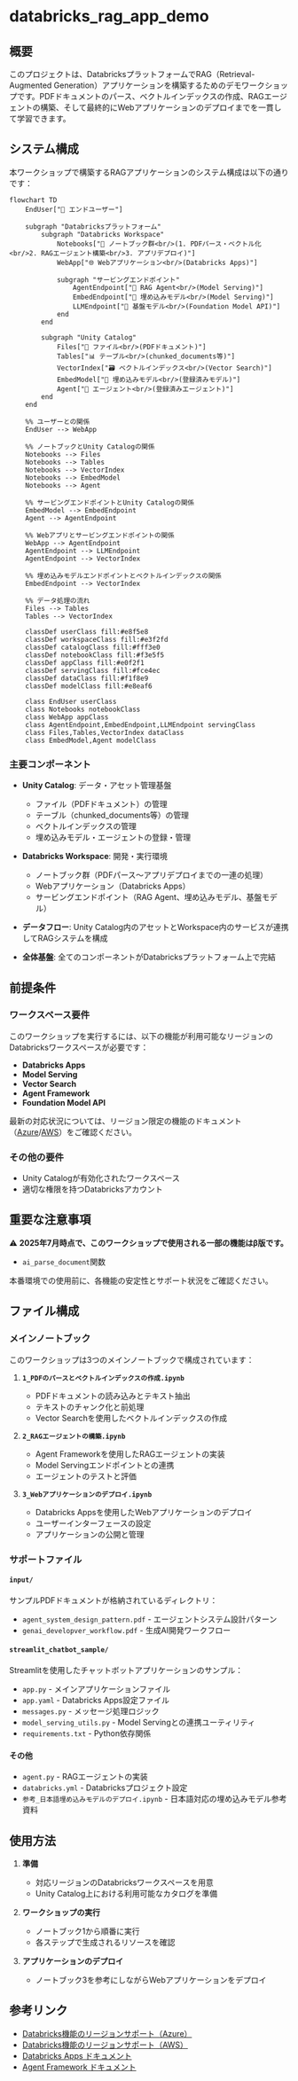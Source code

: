 # databricks_rag_app_demo

## 概要

このプロジェクトは、DatabricksプラットフォームでRAG（Retrieval-Augmented Generation）アプリケーションを構築するためのデモワークショップです。PDFドキュメントのパース、ベクトルインデックスの作成、RAGエージェントの構築、そして最終的にWebアプリケーションのデプロイまでを一貫して学習できます。

## システム構成

本ワークショップで構築するRAGアプリケーションのシステム構成は以下の通りです：

```mermaid
flowchart TD
    EndUser["👤 エンドユーザー"]
    
    subgraph "Databricksプラットフォーム"
        subgraph "Databricks Workspace"
            Notebooks["📓 ノートブック群<br/>(1. PDFパース・ベクトル化<br/>2. RAGエージェント構築<br/>3. アプリデプロイ)"]
            WebApp["🌐 Webアプリケーション<br/>(Databricks Apps)"]
            
            subgraph "サービングエンドポイント"
                AgentEndpoint["🤖 RAG Agent<br/>(Model Serving)"]
                EmbedEndpoint["🧠 埋め込みモデル<br/>(Model Serving)"]
                LLMEndpoint["🧠 基盤モデル<br/>(Foundation Model API)"]
            end
        end
        
        subgraph "Unity Catalog"
            Files["📄 ファイル<br/>(PDFドキュメント)"]
            Tables["📊 テーブル<br/>(chunked_documents等)"]
            VectorIndex["🗃️ ベクトルインデックス<br/>(Vector Search)"]
            EmbedModel["🔧 埋め込みモデル<br/>(登録済みモデル)"]
            Agent["🤖 エージェント<br/>(登録済みエージェント)"]
        end
    end
    
    %% ユーザーとの関係
    EndUser --> WebApp
    
    %% ノートブックとUnity Catalogの関係
    Notebooks --> Files
    Notebooks --> Tables
    Notebooks --> VectorIndex
    Notebooks --> EmbedModel
    Notebooks --> Agent
    
    %% サービングエンドポイントとUnity Catalogの関係
    EmbedModel --> EmbedEndpoint
    Agent --> AgentEndpoint
    
    %% Webアプリとサービングエンドポイントの関係
    WebApp --> AgentEndpoint
    AgentEndpoint --> LLMEndpoint
    AgentEndpoint --> VectorIndex
    
    %% 埋め込みモデルエンドポイントとベクトルインデックスの関係
    EmbedEndpoint --> VectorIndex
    
    %% データ処理の流れ
    Files --> Tables
    Tables --> VectorIndex
    
    classDef userClass fill:#e8f5e8
    classDef workspaceClass fill:#e3f2fd
    classDef catalogClass fill:#fff3e0
    classDef notebookClass fill:#f3e5f5
    classDef appClass fill:#e0f2f1
    classDef servingClass fill:#fce4ec
    classDef dataClass fill:#f1f8e9
    classDef modelClass fill:#e8eaf6
    
    class EndUser userClass
    class Notebooks notebookClass
    class WebApp appClass
    class AgentEndpoint,EmbedEndpoint,LLMEndpoint servingClass
    class Files,Tables,VectorIndex dataClass
    class EmbedModel,Agent modelClass
```

### 主要コンポーネント

- **Unity Catalog**: データ・アセット管理基盤
  - ファイル（PDFドキュメント）の管理
  - テーブル（chunked_documents等）の管理
  - ベクトルインデックスの管理
  - 埋め込みモデル・エージェントの登録・管理
  
- **Databricks Workspace**: 開発・実行環境
  - ノートブック群（PDFパース〜アプリデプロイまでの一連の処理）
  - Webアプリケーション（Databricks Apps）
  - サービングエンドポイント（RAG Agent、埋め込みモデル、基盤モデル）

- **データフロー**: Unity Catalog内のアセットとWorkspace内のサービスが連携してRAGシステムを構成
- **全体基盤**: 全てのコンポーネントがDatabricksプラットフォーム上で完結

## 前提条件

### ワークスペース要件
このワークショップを実行するには、以下の機能が利用可能なリージョンのDatabricksワークスペースが必要です：

- **Databricks Apps**
- **Model Serving**
- **Vector Search**
- **Agent Framework**
- **Foundation Model API**

最新の対応状況については、リージョン限定の機能のドキュメント（[Azure](https://learn.microsoft.com/ja-jp/azure/databricks/resources/feature-region-support)/[AWS](https://docs.databricks.com/aws/ja/resources/feature-region-support)）をご確認ください。

### その他の要件
- Unity Catalogが有効化されたワークスペース
- 適切な権限を持つDatabricksアカウント

## 重要な注意事項

⚠️ **2025年7月時点で、このワークショップで使用される一部の機能はβ版です。**
- `ai_parse_document`関数

本番環境での使用前に、各機能の安定性とサポート状況をご確認ください。

## ファイル構成

### メインノートブック
このワークショップは3つのメインノートブックで構成されています：

1. **`1_PDFのパースとベクトルインデックスの作成.ipynb`**
   - PDFドキュメントの読み込みとテキスト抽出
   - テキストのチャンク化と前処理
   - Vector Searchを使用したベクトルインデックスの作成

2. **`2_RAGエージェントの構築.ipynb`**
   - Agent Frameworkを使用したRAGエージェントの実装
   - Model Servingエンドポイントとの連携
   - エージェントのテストと評価

3. **`3_Webアプリケーションのデプロイ.ipynb`**
   - Databricks Appsを使用したWebアプリケーションのデプロイ
   - ユーザーインターフェースの設定
   - アプリケーションの公開と管理

### サポートファイル

#### `input/`
サンプルPDFドキュメントが格納されているディレクトリ：
- `agent_system_design_pattern.pdf` - エージェントシステム設計パターン
- `genai_developver_workflow.pdf` - 生成AI開発ワークフロー

#### `streamlit_chatbot_sample/`
Streamlitを使用したチャットボットアプリケーションのサンプル：
- `app.py` - メインアプリケーションファイル
- `app.yaml` - Databricks Apps設定ファイル
- `messages.py` - メッセージ処理ロジック
- `model_serving_utils.py` - Model Servingとの連携ユーティリティ
- `requirements.txt` - Python依存関係

#### その他
- `agent.py` - RAGエージェントの実装
- `databricks.yml` - Databricksプロジェクト設定
- `参考_日本語埋め込みモデルのデプロイ.ipynb` - 日本語対応の埋め込みモデル参考資料

## 使用方法

1. **準備**
   - 対応リージョンのDatabricksワークスペースを用意
   - Unity Catalog上における利用可能なカタログを準備

2. **ワークショップの実行**
   - ノートブック1から順番に実行
   - 各ステップで生成されるリソースを確認

3. **アプリケーションのデプロイ**
   - ノートブック3を参考にしながらWebアプリケーションをデプロイ

## 参考リンク

- [Databricks機能のリージョンサポート（Azure）](https://learn.microsoft.com/ja-jp/azure/databricks/resources/feature-region-support)
- [Databricks機能のリージョンサポート（AWS）](https://docs.databricks.com/aws/ja/resources/feature-region-support#model-serving-aws)
- [Databricks Apps ドキュメント](https://docs.databricks.com/en/dev-tools/databricks-apps/index.html)
- [Agent Framework ドキュメント](https://docs.databricks.com/en/generative-ai/agent-framework/index.html)
